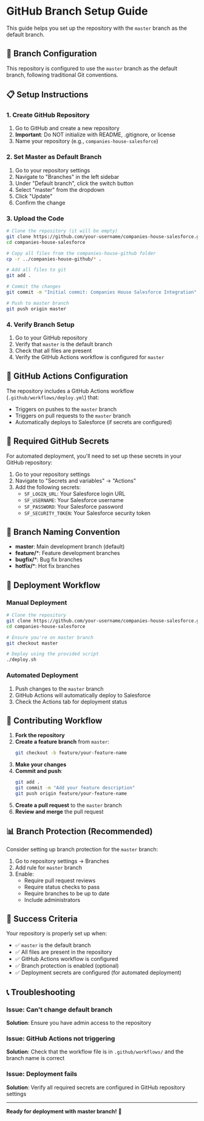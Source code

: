 # GitHub Branch Setup Guide

This guide helps you set up the repository with the `master` branch as the default branch.

## 🎯 Branch Configuration

This repository is configured to use the `master` branch as the default branch, following traditional Git conventions.

## 📋 Setup Instructions

### 1. Create GitHub Repository

1. Go to GitHub and create a new repository
2. **Important**: Do NOT initialize with README, .gitignore, or license
3. Name your repository (e.g., `companies-house-salesforce`)

### 2. Set Master as Default Branch

1. Go to your repository settings
2. Navigate to "Branches" in the left sidebar
3. Under "Default branch", click the switch button
4. Select "master" from the dropdown
5. Click "Update"
6. Confirm the change

### 3. Upload the Code

```bash
# Clone the repository (it will be empty)
git clone https://github.com/your-username/companies-house-salesforce.git
cd companies-house-salesforce

# Copy all files from the companies-house-github folder
cp -r ../companies-house-github/* .

# Add all files to git
git add .

# Commit the changes
git commit -m "Initial commit: Companies House Salesforce Integration"

# Push to master branch
git push origin master
```

### 4. Verify Branch Setup

1. Go to your GitHub repository
2. Verify that `master` is the default branch
3. Check that all files are present
4. Verify the GitHub Actions workflow is configured for `master`

## 🔧 GitHub Actions Configuration

The repository includes a GitHub Actions workflow (`.github/workflows/deploy.yml`) that:

- Triggers on pushes to the `master` branch
- Triggers on pull requests to the `master` branch
- Automatically deploys to Salesforce (if secrets are configured)

## 🔑 Required GitHub Secrets

For automated deployment, you'll need to set up these secrets in your GitHub repository:

1. Go to your repository settings
2. Navigate to "Secrets and variables" → "Actions"
3. Add the following secrets:
   - `SF_LOGIN_URL`: Your Salesforce login URL
   - `SF_USERNAME`: Your Salesforce username
   - `SF_PASSWORD`: Your Salesforce password
   - `SF_SECURITY_TOKEN`: Your Salesforce security token

## 📝 Branch Naming Convention

- **master**: Main development branch (default)
- **feature/***: Feature development branches
- **bugfix/***: Bug fix branches
- **hotfix/***: Hot fix branches

## 🚀 Deployment Workflow

### Manual Deployment
```bash
# Clone the repository
git clone https://github.com/your-username/companies-house-salesforce.git
cd companies-house-salesforce

# Ensure you're on master branch
git checkout master

# Deploy using the provided script
./deploy.sh
```

### Automated Deployment
1. Push changes to the `master` branch
2. GitHub Actions will automatically deploy to Salesforce
3. Check the Actions tab for deployment status

## 🔄 Contributing Workflow

1. **Fork the repository**
2. **Create a feature branch** from `master`:
   ```bash
   git checkout -b feature/your-feature-name
   ```
3. **Make your changes**
4. **Commit and push**:
   ```bash
   git add .
   git commit -m "Add your feature description"
   git push origin feature/your-feature-name
   ```
5. **Create a pull request** to the `master` branch
6. **Review and merge** the pull request

## 📊 Branch Protection (Recommended)

Consider setting up branch protection for the `master` branch:

1. Go to repository settings → Branches
2. Add rule for `master` branch
3. Enable:
   - Require pull request reviews
   - Require status checks to pass
   - Require branches to be up to date
   - Include administrators

## 🎉 Success Criteria

Your repository is properly set up when:

- ✅ `master` is the default branch
- ✅ All files are present in the repository
- ✅ GitHub Actions workflow is configured
- ✅ Branch protection is enabled (optional)
- ✅ Deployment secrets are configured (for automated deployment)

## 📞 Troubleshooting

### Issue: Can't change default branch
**Solution**: Ensure you have admin access to the repository

### Issue: GitHub Actions not triggering
**Solution**: Check that the workflow file is in `.github/workflows/` and the branch name is correct

### Issue: Deployment fails
**Solution**: Verify all required secrets are configured in GitHub repository settings

---

**Ready for deployment with master branch!** 🚀 